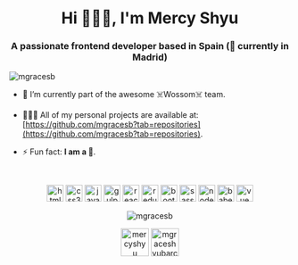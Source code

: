 <h1 align="center">Hi 🙋🏻‍♀️, I'm Mercy Shyu</h1>
<h3 align="center">A passionate frontend developer based in Spain (📍 currently in Madrid)</h3>
<p align="left"> <img src="https://komarev.com/ghpvc/?username=mgracesb" alt="mgracesb" /> </p>

- 🔭 I’m currently part of the awesome ☠️Wossom☠️ team.

- 👩🏻‍💻 All of my personal projects are available at: [https://github.com/mgracesb?tab=repositories](https://github.com/mgracesb?tab=repositories).

- ⚡ Fun fact: **I am a 🐼**.
<br>
<p align="center">
  <img src="https://img.icons8.com/color/48/000000/html-5.png"alt="html5" width="30" height="30"/>
  <img src="https://img.icons8.com/color/48/000000/css3.png" alt="css3" width="30" height="30"/>
  <img src="https://img.icons8.com/color/48/000000/javascript.png" alt="javascript" width="30" height="30"/>
  <img src="https://img.icons8.com/windows/32/000000/gulp.png" alt="gulp" width="30" height="30"/>
  <img src="https://img.icons8.com/color/64/000000/react-native.png" alt='react' width="30" height="30"/>
  <img src="https://img.icons8.com/color/48/000000/redux.png"  alt='redux' width="30" height="30"/>
  <img src="https://img.icons8.com/color/48/000000/bootstrap.png" alt="bootstrap" width="30" height="30"/>
  <img src="https://img.icons8.com/color/48/000000/sass.png" alt="sass" width="30" height="30"/>
  <img src="https://img.icons8.com/color/48/000000/nodejs.png" alt="nodejs" width="30" height="30"/>
  <img src="https://img.icons8.com/wired/64/000000/babel.png" alt="babel" width="30" height="30"/>
  <img src="https://user-images.githubusercontent.com/49620590/200131378-ddb044c8-330b-4156-b6f2-04e7e538ecf2.png" alt="vue" width="30" height="30"/>
</p>
  
  <p align="center">
  <img src="https://github-readme-stats.vercel.app/api?username=mgracesb&show_icons=true" alt="mgracesb" /> </p>

<p align="center">
<a href="https://twitter.com/mercyshyu" target="blank"><img align="center"src="https://img.icons8.com/nolan/64/twitter.png" alt="mercyshyu" height="50" width="50" /></a>
<a href="https://linkedin.com/in/mgraceshyubarcel" target="blank"><img align="center" src="https://img.icons8.com/nolan/64/linkedin-circled.png" alt="mgraceshyubarcel" height="50" width="50" /></a>
</p>
